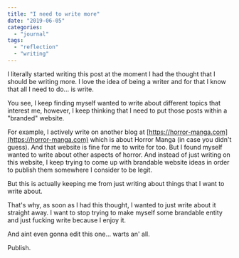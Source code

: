 ```yaml
---
title: "I need to write more"
date: "2019-06-05"
categories: 
  - "journal"
tags: 
  - "reflection"
  - "writing"
---
```


I literally started writing this post at the moment I had the thought that I should be writing more. I love the idea of being a writer and for that I know that all I need to do... is write.

You see, I keep finding myself wanted to write about different topics that interest me, however, I keep thinking that I need to put those posts within a "branded" website.

For example, I actively write on another blog at [](https://horror-manga.com)[https://horror-manga.com](https://horror-manga.com) which is about Horror Manga (in case you didn't guess). And that website is fine for me to write for too. But I found myself wanted to write about other aspects of horror. And instead of just writing on this website, I keep trying to come up with brandable website ideas in order to publish them somewhere I consider to be legit.

But this is actually keeping me from just writing about things that I want to write about.

That's why, as soon as I had this thought, I wanted to just write about it straight away. I want to stop trying to make myself some brandable entity and just fucking write because I enjoy it.

And aint even gonna edit this one... warts an' all.

Publish.
